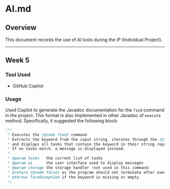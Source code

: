 # AI.md

## Overview
This document records the use of AI tools during the iP (Individual Project).

---

## Week 5

### Tool Used
- GitHub Copilot

### Usage
Used Copilot to generate the Javadoc documentation for the `find` command in the project.
This format is also implemented in other Javadoc of `execute` method.
Specifically, it suggested the following block:

```java
/**
 * Executes the {@code find} command.
 * Extracts the keyword from the input string, iterates through the {@link TaskList},
 * and displays all tasks that contain the keyword in their string representation.
 * If no tasks match, a message is displayed instead.
 *
 * @param tasks   the current list of tasks
 * @param ui      the user interface used to display messages
 * @param storage the storage handler (not used in this command)
 * @return {@code false} as the program should not terminate after execution
 * @throws TaroException if the keyword is missing or empty
 */
